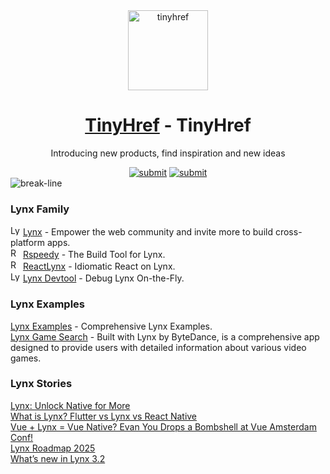 <div align="center"><a target="_blank" href="https://tinyhref.com"><img src="https://i.imgur.com/cY13Vvb.png" height="128" alt="tinyhref"/></a></div>
<h1 align="center"><a target="_blank" href="https://tinyhref.com/undefined">TinyHref</a> - TinyHref</h1>
<p align="center">Introducing new products, find inspiration and new ideas</p>

<div align="center"><a target="_blank" href="https://tinyhref.com/submit"><img src="https://img.shields.io/badge/Submit-c32769.svg?style=flat" alt="submit"/></a>
<a target="_blank" href="https://x.com/intent/follow?screen_name=tinyhref"><img src="https://img.shields.io/twitter/follow/tinyhref" alt="submit"/></a></div>

<img src="https://i.imgur.com/waxVImv.png" alt="break-line"/>

<h3>Lynx Family</h3>

<div><img width="16" src="https://i.imgur.com/ZMw21gh.png" alt="Lynx"/> <a target="_blank" href="https://tinyhref.com/lynxjs">Lynx</a> - Empower the web community and invite more to build cross-platform apps.</div>
<div><img width="16" src="https://i.imgur.com/8HZN9bD.png" alt="Rspeedy"/> <a target="_blank" href="https://tinyhref.com/rspeedy">Rspeedy</a> - The Build Tool for Lynx.</div>
<div><img width="16" src="https://i.imgur.com/R7cNDsO.png" alt="ReactLynx"/> <a target="_blank" href="https://tinyhref.com/react-lynx">ReactLynx</a> - Idiomatic React on Lynx.</div>
<div><img width="16" src="https://i.imgur.com/GODNOe1.png" alt="Lynx Devtool"/> <a target="_blank" href="https://tinyhref.com/lynx-devtool">Lynx Devtool</a> - Debug Lynx On-the-Fly.</div>
<h3>Lynx Examples</h3>

<div><a target="_blank" href="https://tinyhref.com/PeELXq5eU">Lynx Examples</a> - Comprehensive Lynx Examples.</div>
<div><a target="_blank" href="https://tinyhref.com/GPr5y0aRz">Lynx Game Search</a> - Built with Lynx by ByteDance, is a comprehensive app designed to provide users with detailed information about various video games.</div>
<h3>Lynx Stories</h3>

<div><a target="_blank" href="https://tinyhref.com/nRxFgKjmV">Lynx: Unlock Native for More</a></div>
<div><a target="_blank" href="https://tinyhref.com/0ZURiBFsv">What is Lynx? Flutter vs Lynx vs React Native</a></div>
<div><a target="_blank" href="https://tinyhref.com/QabuOOt20">Vue + Lynx = Vue Native? Evan You Drops a Bombshell at Vue Amsterdam Conf!</a></div>
<div><a target="_blank" href="https://tinyhref.com/P4jQVESiS">Lynx Roadmap 2025</a></div>
<div><a target="_blank" href="https://tinyhref.com/NU9dhd848">What’s new in Lynx 3.2</a></div>
